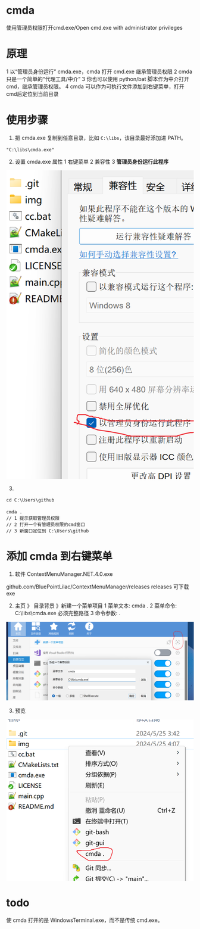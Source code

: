 # cmda

使用管理员权限打开cmd.exe/Open cmd.exe with administrator privileges

# 原理

1 以“管理员身份运行” cmda.exe，cmda 打开 cmd.exe 继承管理员权限
2 cmda 只是一个简单的“代理工具/中介”
3 你也可以使用 python/bat 脚本作为中介打开 cmd，继承管理员权限。
4 cmda 可以作为可执行文件添加到右键菜单，打开cmd后定位到当前目录

# 使用步骤

1. 把 cmda.exe 复制到任意目录，比如 `C:\libs`，该目录最好添加进 PATH。

```
"C:\libs\cmda.exe"
```

2. 设置 cmda.exe 属性
	1 右键菜单
	2 兼容性
	3 **管理员身份运行此程序**

![](img/1.png)

3. 

```
cd C:\Users\github

cmda .
// 1 提示获取管理员权限
// 2 打开一个有管理员权限的cmd窗口
// 3 新窗口定位到 C:\Users\github
```

# 添加 cmda 到右键菜单

1. 软件 ContextMenuManager.NET.4.0.exe

github.com/BluePointLilac/ContextMenuManager/releases
releases 可下载 exe


2. 主页 》 目录背景 》新建一个菜单项目
	1 菜单文本: cmda .
	2 菜单命令: C:\libs\cmda.exe 
		必须完整路径
	3 命令参数: .

![](img/2.png)

3. 预览

![](img/3.png)

# todo

使 cmda 打开的是 WindowsTerminal.exe，而不是传统 cmd.exe。
